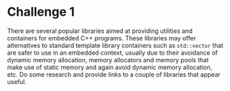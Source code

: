 # Challenge 1

There are several popular libraries aimed at providing utilities and containers for embedded C++ programs. These libraries may offer alternatives to standard template library containers such as `std::vector` that are safer to use in an embedded context, usually due to their avoidance of dynamic memory allocation, memory allocators and memory pools that make use of static memory and again avoid dynamic memory allocation, etc. Do some research and provide links to a couple of libraries that appear useful.
